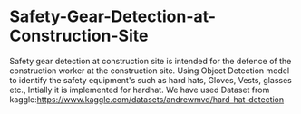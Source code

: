 # Safety-Gear-Detection-at-Construction-Site
Safety gear detection at construction site is intended for the defence of the construction worker at the construction site.
Using Object Detection model to identify the safety equipment's such as hard hats, Gloves, Vests, glasses etc., 
Intially it is implemented for hardhat.
We have used Dataset from kaggle:https://www.kaggle.com/datasets/andrewmvd/hard-hat-detection

